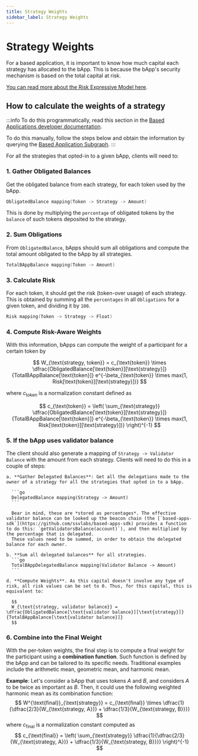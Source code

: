 ```yaml
---
title: Strategy Weights
sidebar_label: Strategy Weights
---
```


# Strategy Weights

For a based application, it is important to know how much capital each strategy has allocated to the bApp. This is because the bApp's security mechanism is based on the total capital at risk.

[You can read more about the Risk Expressive Model here](../ssv2.0-a-based-applications-protocol/risk-expressive-model/the-model).


## How to calculate the weights of a strategy

:::info
To do this programmatically, read this section in the [Based Applications developer documentation](../../developers/BA-SDK/examples/participant-weight-example).

To do this manually, follow the steps below and obtain the information by querying the [Based Application Subgraph](../../developers/subgraph).
:::

For all the strategies that opted-in to a given bApp, clients will need to:

### 1. **Gather Obligated Balances**
Get the obligated balance from each strategy, for each token used by the bApp.
   ```go
   ObligatedBalance mapping(Token -> Strategy -> Amount)
   ```
   This is done by multiplying the `percentage` of obligated tokens by the `balance` of such tokens deposited to the strategy.

### 2. **Sum Obligations**
From `ObligatedBalance`, bApps should sum all obligations and compute the total amount obligated to the bApp by all strategies.
   ```go
   TotalBAppBalance mapping(Token -> Amount)
   ```
### 3. **Calculate Risk**
For each token, it should get the risk (token-over usage) of each strategy. This is obtained by summing all the `percentages` in all `Obligations` for a given token, and dividing it by `100`.
   ```go
   Risk mapping(Token -> Strategy -> Float)
   ```
### 4. **Compute Risk-Aware Weights**
With this information, bApps can compute the weight of a participant for a certain token by

   $$
   W_{\text{strategy, token}} = c_{\text{token}} \times \dfrac{ObligatedBalance[\text{token}][\text{strategy}]}{TotalBAppBalance[\text{token}]} e^{-\beta_{\text{token}} \times max(1, Risk[\text{token}][\text{strategy}])}
   $$

   where $c_{\text{token}}$ is a normalization constant defined as

   $$
   c_{\text{token}} = \left( \sum_{\text{strategy}} \dfrac{ObligatedBalance[\text{token}][\text{strategy}]}{TotalBAppBalance[\text{token}]} e^{-\beta_{\text{token}} \times max(1, Risk[\text{token}][\text{strategy}])} \right)^{-1}
   $$

### 5. **If the bApp uses validator balance**
 The client should also generate a mapping of `Strategy -> Validator Balance` with the amount from each strategy. Clients will need to do this in a couple of steps:

    a. **Gather Delegated Balances**: Get all the delegations made to the owner of a strategy for all the strategies that opted in to a bApp.

      ```go
      DelegatedBalance mapping(Strategy -> Amount)
      ```
    
      Bear in mind, these are *stored as percentages*. The effective validator balance can be looked up the beacon chain (the [`based-apps-sdk`](https://github.com/ssvlabs/based-apps-sdk) provides a function to do this: `getValidatorsBalance(account)`), and then multiplied by the percentage that is delegated.
      These values need to be summed, in order to obtain the delegated balance for each owner.

    b. **Sum all delegated balances** for all strategies.
      ```go
      TotalBAppDelegatedBalance mapping(Validator Balance -> Amount)
      ```

    d. **Compute Weights**. As this capital doesn't involve any type of risk, all risk values can be set to 0. Thus, for this capital, this is equivalent to:

      $$
      W_{\text{strategy, validator balance}} = \dfrac{ObligatedBalance[\text{validator balance}][\text{strategy}]}{TotalBAppBalance[\text{validator balance}]}
      $$

### 6. **Combine into the Final Weight**
With the per-token weights, the final step is to compute a final weight for the participant using a **combination function**. Such function is defined by the bApp and can be tailored to its specific needs. Traditional examples include the arithmetic mean, geometric mean, and harmonic mean.

**Example**: Let's consider a bApp that uses tokens $A$ and $B$, and considers $A$ to be twice as important as $B$. Then, it could use the following weighted harmonic mean as its combination function:
$$
W^{\text{final}}_{\text{strategy}} = c_{\text{final}} \times \dfrac{1}{\dfrac{2/3}{W_{\text{strategy, A}}} + \dfrac{1/3}{W_{\text{strategy, B}}}}
$$
where $c_{\text{final}}$ is a normalization constant computed as
$$
c_{\text{final}} = \left( \sum_{\text{strategy}} \dfrac{1}{\dfrac{2/3}{W_{\text{strategy, A}}} + \dfrac{1/3}{W_{\text{strategy, B}}}} \right)^{-1}
$$

<!-- [At the following page](./participant-weight-example.md), you can find a coded example of how to combine Subgraph data with the logic described above. -->